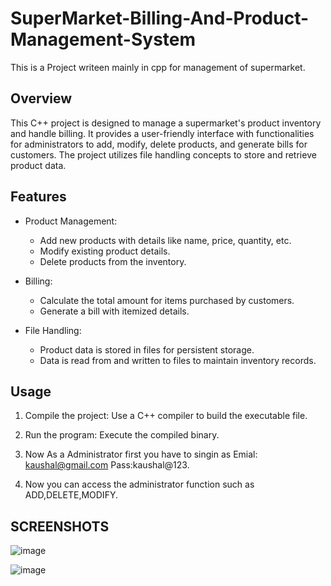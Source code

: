 # SuperMarket-Billing-And-Product-Management-System
This is a Project writeen mainly in cpp for management of supermarket.
## Overview
This C++ project is designed to manage a supermarket's product inventory and handle billing. It provides a user-friendly interface with functionalities for administrators to add, modify, delete products, and generate bills for customers. The project utilizes file handling concepts to store and retrieve product data.

## Features
- Product Management:
  - Add new products with details like name, price, quantity, etc.
  - Modify existing product details.
  - Delete products from the inventory.

- Billing:
  - Calculate the total amount for items purchased by customers.
  - Generate a bill with itemized details.

- File Handling:
  - Product data is stored in files for persistent storage.
  - Data is read from and written to files to maintain inventory records.

## Usage
1. Compile the project: Use a C++ compiler to build the executable file.


2. Run the program: Execute the compiled binary.
3. Now As a Administrator first you have to singin as Emial: kaushal@gmail.com Pass:kaushal@123.
4. Now you can access the administrator function such as ADD,DELETE,MODIFY.

## SCREENSHOTS
![image](https://github.com/kaushal-sudo/SuperMarket-Billing-And-Product-Management-System/assets/65699482/f2bab3f5-cfd3-4dd7-947b-1a42785f2367)

![image](https://github.com/kaushal-sudo/SuperMarket-Billing-And-Product-Management-System/assets/65699482/1f027941-02ef-4077-9585-d495073ee50e)




